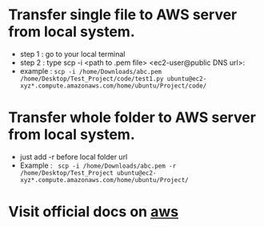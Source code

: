 # Transfer single file to AWS server from local system.

- step 1 : go to your local terminal
- step 2 : type scp -i <path to .pem file> <path to local file to be uploaded> <ec2-user@public DNS url>:<folder path where to be copied in server>
- example : 
``` scp -i /home/Downloads/abc.pem /home/Desktop/Test_Project/code/test1.py ubuntu@ec2-xyz*.compute.amazonaws.com/home/ubuntu/Project/code/ ```

# Transfer whole folder to AWS server from local system.
- just add -r before local folder url
- Example :
  ```  scp -i /home/Downloads/abc.pem -r /home/Desktop/Test_Project ubuntu@ec2-xyz*.compute.amazonaws.com/home/ubuntu/Project/ ```

# Visit official docs on [aws](https://docs.aws.amazon.com/AWSEC2/latest/UserGuide/connect-linux-inst-ssh.html)
